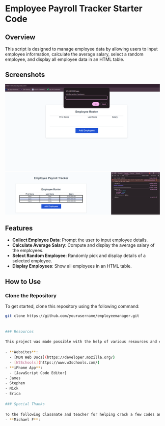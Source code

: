 # Employee Payroll Tracker Starter Code

## Overview
This script is designed to manage employee data by allowing users to input employee information, calculate the average salary, select a random employee, and display all employee data in an HTML table.

## Screenshots
![Collecting Employee Data](Assets/Screenshots/screenshot1.png)
![Displaying Employee Data](Assets/Screenshots/screenshot2.png)

## Features
- **Collect Employee Data**: Prompt the user to input employee details.
- **Calculate Average Salary**: Compute and display the average salary of the employees.
- **Select Random Employee**: Randomly pick and display details of a selected employee.
- **Display Employees**: Show all employees in an HTML table.

## How to Use

### Clone the Repository
To get started, clone this repository using the following command:
```sh
git clone https://github.com/yourusername/employeemanager.git


### Resources

This project was made possible with the help of various resources and contributions from team members.

- **Websites**: 
  - [MDN Web Docs](https://developer.mozilla.org/)
  - [W3Schools](https://www.w3schools.com/)
- **iPhone App**: 
  - [JavaScript Code Editor]
- James
- Stephen
- Nick
- Erica

### Special Thanks

To the following Classmate and teacher for helping crack a few codes and the lessons that helped me understand this project. 
- **Michael F**:
